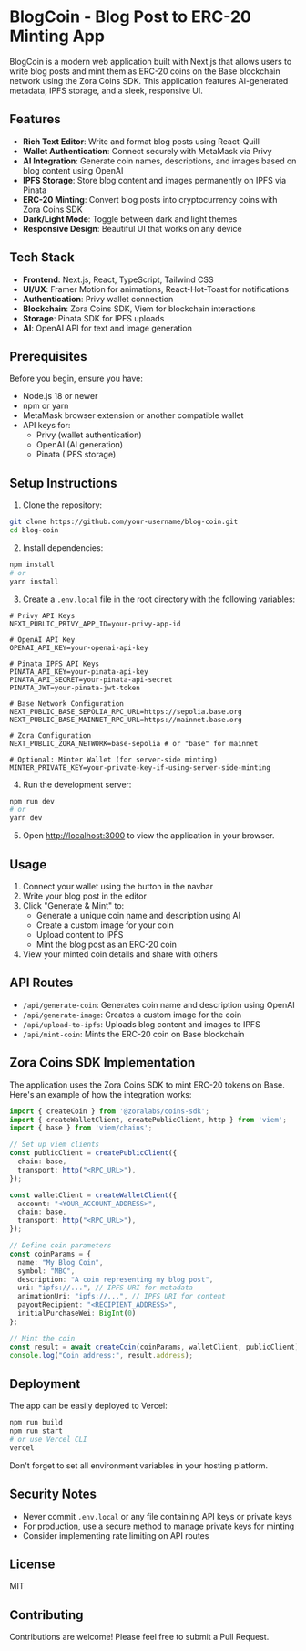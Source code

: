 # BlogCoin - Blog Post to ERC-20 Minting App

BlogCoin is a modern web application built with Next.js that allows users to write blog posts and mint them as ERC-20 coins on the Base blockchain network using the Zora Coins SDK. This application features AI-generated metadata, IPFS storage, and a sleek, responsive UI.

## Features

- **Rich Text Editor**: Write and format blog posts using React-Quill
- **Wallet Authentication**: Connect securely with MetaMask via Privy
- **AI Integration**: Generate coin names, descriptions, and images based on blog content using OpenAI
- **IPFS Storage**: Store blog content and images permanently on IPFS via Pinata
- **ERC-20 Minting**: Convert blog posts into cryptocurrency coins with Zora Coins SDK
- **Dark/Light Mode**: Toggle between dark and light themes
- **Responsive Design**: Beautiful UI that works on any device

## Tech Stack

- **Frontend**: Next.js, React, TypeScript, Tailwind CSS
- **UI/UX**: Framer Motion for animations, React-Hot-Toast for notifications
- **Authentication**: Privy wallet connection
- **Blockchain**: Zora Coins SDK, Viem for blockchain interactions
- **Storage**: Pinata SDK for IPFS uploads
- **AI**: OpenAI API for text and image generation

## Prerequisites

Before you begin, ensure you have:

- Node.js 18 or newer
- npm or yarn
- MetaMask browser extension or another compatible wallet
- API keys for:
  - Privy (wallet authentication)
  - OpenAI (AI generation)
  - Pinata (IPFS storage)

## Setup Instructions

1. Clone the repository:

```bash
git clone https://github.com/your-username/blog-coin.git
cd blog-coin
```

2. Install dependencies:

```bash
npm install
# or
yarn install
```

3. Create a `.env.local` file in the root directory with the following variables:

```
# Privy API Keys
NEXT_PUBLIC_PRIVY_APP_ID=your-privy-app-id

# OpenAI API Key
OPENAI_API_KEY=your-openai-api-key

# Pinata IPFS API Keys
PINATA_API_KEY=your-pinata-api-key
PINATA_API_SECRET=your-pinata-api-secret
PINATA_JWT=your-pinata-jwt-token

# Base Network Configuration
NEXT_PUBLIC_BASE_SEPOLIA_RPC_URL=https://sepolia.base.org
NEXT_PUBLIC_BASE_MAINNET_RPC_URL=https://mainnet.base.org

# Zora Configuration
NEXT_PUBLIC_ZORA_NETWORK=base-sepolia # or "base" for mainnet

# Optional: Minter Wallet (for server-side minting)
MINTER_PRIVATE_KEY=your-private-key-if-using-server-side-minting
```

4. Run the development server:

```bash
npm run dev
# or
yarn dev
```

5. Open [http://localhost:3000](http://localhost:3000) to view the application in your browser.

## Usage

1. Connect your wallet using the button in the navbar
2. Write your blog post in the editor
3. Click "Generate & Mint" to:
   - Generate a unique coin name and description using AI
   - Create a custom image for your coin
   - Upload content to IPFS
   - Mint the blog post as an ERC-20 coin
4. View your minted coin details and share with others

## API Routes

- `/api/generate-coin`: Generates coin name and description using OpenAI
- `/api/generate-image`: Creates a custom image for the coin
- `/api/upload-to-ipfs`: Uploads blog content and images to IPFS
- `/api/mint-coin`: Mints the ERC-20 coin on Base blockchain

## Zora Coins SDK Implementation

The application uses the Zora Coins SDK to mint ERC-20 tokens on Base. Here's an example of how the integration works:

```typescript
import { createCoin } from '@zoralabs/coins-sdk';
import { createWalletClient, createPublicClient, http } from 'viem';
import { base } from 'viem/chains';

// Set up viem clients
const publicClient = createPublicClient({
  chain: base,
  transport: http("<RPC_URL>"),
});

const walletClient = createWalletClient({
  account: "<YOUR_ACCOUNT_ADDRESS>",
  chain: base,
  transport: http("<RPC_URL>"),
});

// Define coin parameters
const coinParams = {
  name: "My Blog Coin",
  symbol: "MBC",
  description: "A coin representing my blog post",
  uri: "ipfs://...", // IPFS URI for metadata
  animationUri: "ipfs://...", // IPFS URI for content
  payoutRecipient: "<RECIPIENT_ADDRESS>",
  initialPurchaseWei: BigInt(0)
};

// Mint the coin
const result = await createCoin(coinParams, walletClient, publicClient);
console.log("Coin address:", result.address);
```

## Deployment

The app can be easily deployed to Vercel:

```bash
npm run build
npm run start
# or use Vercel CLI
vercel
```

Don't forget to set all environment variables in your hosting platform.

## Security Notes

- Never commit `.env.local` or any file containing API keys or private keys
- For production, use a secure method to manage private keys for minting
- Consider implementing rate limiting on API routes

## License

MIT

## Contributing

Contributions are welcome! Please feel free to submit a Pull Request.
